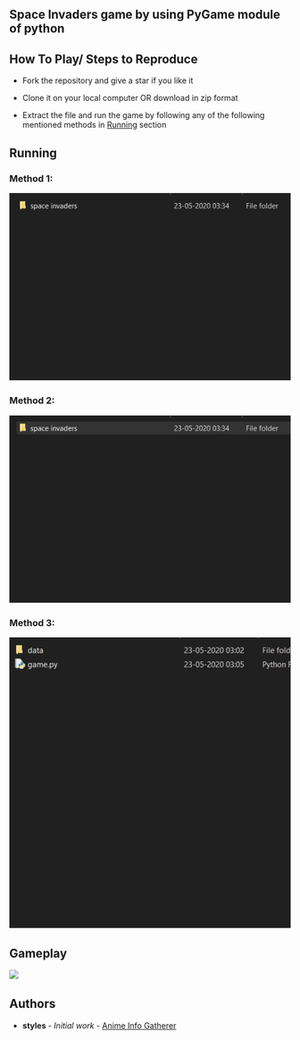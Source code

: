 ## Space Invaders game by using PyGame module of python


## How To Play/ Steps to Reproduce

+ Fork the repository and give a star if you like it

+ Clone it on your local computer OR download in zip format

+ Extract the file and run the game by following any of the following mentioned methods in [Running](##Running) section


## Running

### Method 1:

![](htog.gif)


### Method 2:

![](htog1.gif)



### Method 3:

![](htog3.gif)




## Gameplay

![](htog4.gif)





## Authors

* **styles** - *Initial work* - [Anime Info Gatherer](https://github.com/styles3544/WebScraping)



